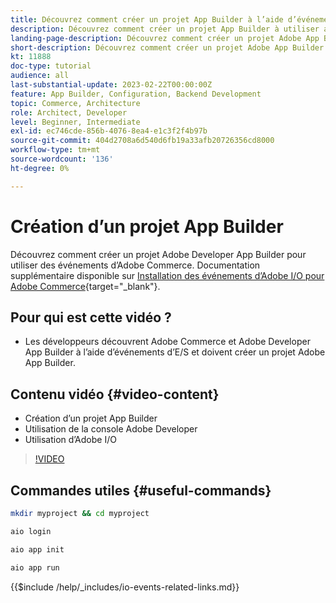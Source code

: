 ```yaml
---
title: Découvrez comment créer un projet App Builder à l’aide d’événements de commerce
description: Découvrez comment créer un projet App Builder à utiliser avec des événements Commerce
landing-page-description: Découvrez comment créer un projet Adobe App Builder pour utiliser les événements Adobe Commerce
short-description: Découvrez comment créer un projet Adobe App Builder pour utiliser les événements Adobe Commerce
kt: 11888
doc-type: tutorial
audience: all
last-substantial-update: 2023-02-22T00:00:00Z
feature: App Builder, Configuration, Backend Development
topic: Commerce, Architecture
role: Architect, Developer
level: Beginner, Intermediate
exl-id: ec746cde-856b-4076-8ea4-e1c3f2f4b97b
source-git-commit: 404d2708a6d540d6fb19a33afb20726356cd8000
workflow-type: tm+mt
source-wordcount: '136'
ht-degree: 0%

---
```


# Création d’un projet App Builder

Découvrez comment créer un projet Adobe Developer App Builder pour utiliser des événements d’Adobe Commerce. Documentation supplémentaire disponible sur [Installation des événements d’Adobe I/O pour Adobe Commerce](https://developer.adobe.com/commerce/events/get-started/installation/){target="_blank"}.

## Pour qui est cette vidéo ?

* Les développeurs découvrent Adobe Commerce et Adobe Developer App Builder à l’aide d’événements d’E/S et doivent créer un projet Adobe App Builder.

## Contenu vidéo {#video-content}

* Création d’un projet App Builder
* Utilisation de la console Adobe Developer
* Utilisation d’Adobe I/O

>[!VIDEO](https://video.tv.adobe.com/v/3415797?quality=12&learn=on)

## Commandes utiles {#useful-commands}

```bash
mkdir myproject && cd myproject

aio login

aio app init

aio app run
```

{{$include /help/_includes/io-events-related-links.md}}

